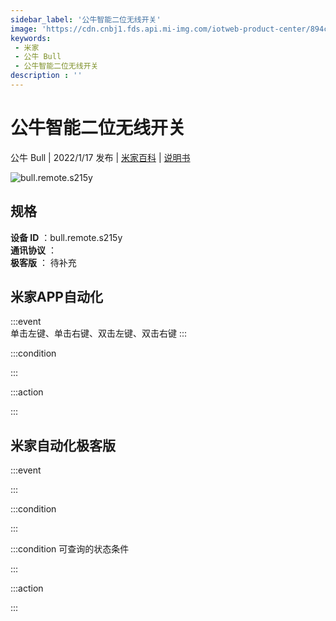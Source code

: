 ```yaml
---
sidebar_label: '公牛智能二位无线开关'
image: 'https://cdn.cnbj1.fds.api.mi-img.com/iotweb-product-center/894cae306770fd850e9f840df3e59f1c_1639998260818.png?GalaxyAccessKeyId=AKVGLQWBOVIRQ3XLEW&Expires=9223372036854775807&Signature=ZJX88WE1lAs5x/ySaJNVS+uuKYI='
keywords: 
 - 米家
 - 公牛 Bull
 - 公牛智能二位无线开关
description : ''
---
```

# 公牛智能二位无线开关

公牛 Bull | 2022/1/17 发布 | [米家百科](https://home.mi.com/webapp/content/baike/product/index.html?model=bull.remote.s215y) | [说明书](https://home.mi.com/views/introduction.html?model=bull.remote.s215y&region=cn)

![bull.remote.s215y](https://cdn.cnbj1.fds.api.mi-img.com/iotweb-product-center/894cae306770fd850e9f840df3e59f1c_1639998260818.png?GalaxyAccessKeyId=AKVGLQWBOVIRQ3XLEW&Expires=9223372036854775807&Signature=ZJX88WE1lAs5x/ySaJNVS+uuKYI=)

## 规格  
> 
**设备 ID** ：bull.remote.s215y  
**通讯协议** ：  
**极客版**  ： 待补充 


## 米家APP自动化  

:::event  
单击左键、单击右键、双击左键、双击右键
:::

:::condition  

:::

:::action   

:::

## 米家自动化极客版  

:::event  

:::

:::condition  

:::

:::condition 可查询的状态条件  

:::

:::action  

:::

        
